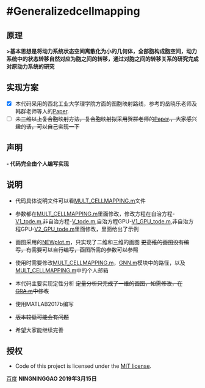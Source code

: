 #Generalizedcellmapping
===

## 原理
**>基本思想是将动力系统状态空间离散化为小的几何体，全部胞构成胞空间，动力系统中的状态转移自然对应为胞之间的转移，通过对胞之间的转移关系的研究完成对原动力系统的研究**

## 实现方案
- [x] 本代码采用的西北工业大学理学院方面的图胞映射路线，参考的岳晓乐老师及韩群老师等人的[Paper](https://github.com/NINGNINGGAO/cellmappingpaper).
- [ ] ~~未三维以上复合胞映射方法，复合胞映射拟采用贺群老师的[Paper](https://github.com/NINGNINGGAO/cellmappingpaper).，大家感兴趣的话，可以自己实现一下~~

## 声明
**- 代码完全由个人编写实现**

## 说明
- 代码具体说明文件可以看[MULT_CELLMAPPING.m](code/MULT_CELLMAPPING.m)文件

- 参数都在[MULT_CELLMAPPING.m](code/MULT_CELLMAPPING.m)里面修改，修改方程在自治方程-[V1_tode.m](code/V1_tode.m),非自治方程-[V_tode.m](code/V_tode.m),自治方程GPU-[V1_GPU_tode.m](code/V1_GPU_tode.m),非自治方程GPU-[V2_GPU_tode.m](code/V2_GPU_tode.m)里面修改，里面给出了示例

- 画图采用的[NEWplot.m](code/NEWplot.m)，只实现了二维和三维的画图 ~~更高维的画图没有编写，有需要可以自行编写，画图所需的参数可以参照~~

- 使用时需要修改[MULT_CELLMAPPING.m](code/MULT_CELLMAPPING.m)，[GNN.m](code/GNN.m)模块中的路径，以及[MULT_CELLMAPPING.m](code/MULT_CELLMAPPING.m)中的个人邮箱

- 本代码主要实现定性分析 ~~定量分析只完成了一维的画图，如需修改，在[GRA.m](code/GRA.m)中修改~~

- 使用MATLAB2017b编写

- ~~版本较低可能会有问题~~

- 希望大家能继续完善

## 授权
- Code of this project is licensed under the [MIT license](LICENSE).

[百度](https://www.baidu.com/)
**NINGNINGGAO 2019年3月15日**
